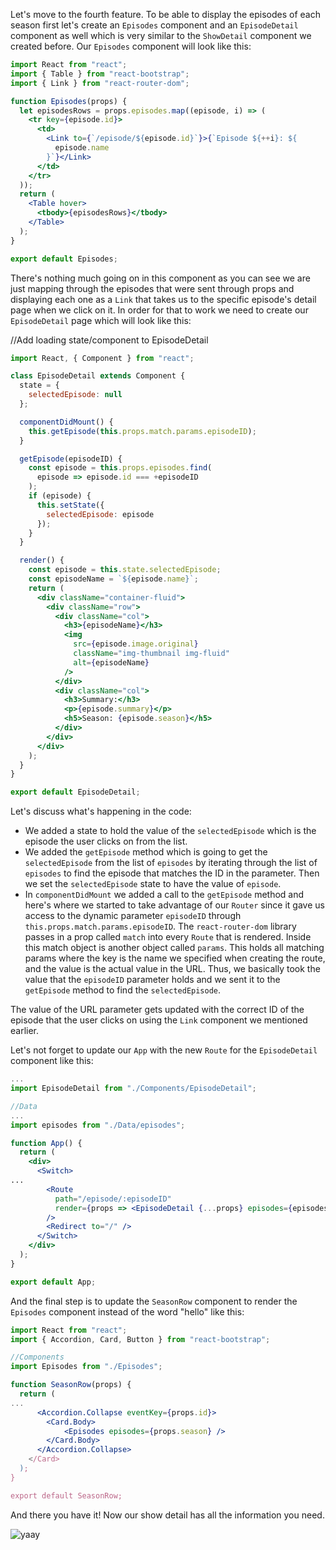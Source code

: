 Let's move to the fourth feature. To be able to display the episodes of each season first let's create an `Episodes` component and an `EpisodeDetail` component as well which is very similar to the `ShowDetail` component we created before.
Our `Episodes` component will look like this:

```jsx
import React from "react";
import { Table } from "react-bootstrap";
import { Link } from "react-router-dom";

function Episodes(props) {
  let episodesRows = props.episodes.map((episode, i) => (
    <tr key={episode.id}>
      <td>
        <Link to={`/episode/${episode.id}`}>{`Episode ${++i}: ${
          episode.name
        }`}</Link>
      </td>
    </tr>
  ));
  return (
    <Table hover>
      <tbody>{episodesRows}</tbody>
    </Table>
  );
}

export default Episodes;
```

There's nothing much going on in this component as you can see we are just mapping through the episodes that were sent through props and displaying each one as a `Link` that takes us to the specific episode's detail page when we click on it.
In order for that to work we need to create our `EpisodeDetail` page which will look like this:

//Add loading state/component to EpisodeDetail

```jsx
import React, { Component } from "react";

class EpisodeDetail extends Component {
  state = {
    selectedEpisode: null
  };

  componentDidMount() {
    this.getEpisode(this.props.match.params.episodeID);
  }

  getEpisode(episodeID) {
    const episode = this.props.episodes.find(
      episode => episode.id === +episodeID
    );
    if (episode) {
      this.setState({
        selectedEpisode: episode
      });
    }
  }

  render() {
    const episode = this.state.selectedEpisode;
    const episodeName = `${episode.name}`;
    return (
      <div className="container-fluid">
        <div className="row">
          <div className="col">
            <h3>{episodeName}</h3>
            <img
              src={episode.image.original}
              className="img-thumbnail img-fluid"
              alt={episodeName}
            />
          </div>
          <div className="col">
            <h3>Summary:</h3>
            <p>{episode.summary}</p>
            <h5>Season: {episode.season}</h5>
          </div>
        </div>
      </div>
    );
  }
}

export default EpisodeDetail;
```

Let's discuss what's happening in the code:

- We added a state to hold the value of the `selectedEpisode` which is the episode the user clicks on from the list.
- We added the `getEpisode` method which is going to get the `selectedEpisode` from the list of `episodes` by iterating through the list of `episodes` to find the episode that matches the ID in the parameter. Then we set the `selectedEpisode` state to have the value of `episode`.
- In `componentDidMount` we added a call to the `getEpisode` method and here's where we started to take advantage of our `Router` since it gave us access to the dynamic parameter `episodeID` through `this.props.match.params.episodeID`. The `react-router-dom` library passes in a prop called `match` into every `Route` that is rendered. Inside this match object is another object called `params`. This holds all matching params where the key is the name we specified when creating the route, and the value is the actual value in the URL. Thus, we basically took the value that the `episodeID` parameter holds and we sent it to the `getEpisode` method to find the `selectedEpisode`.

The value of the URL parameter gets updated with the correct ID of the episode that the user clicks on using the `Link` component we mentioned earlier.

Let's not forget to update our `App` with the new `Route` for the `EpisodeDetail` component like this:


```jsx
...
import EpisodeDetail from "./Components/EpisodeDetail";

//Data
...
import episodes from "./Data/episodes";

function App() {
  return (
    <div>
      <Switch>
...
        <Route
          path="/episode/:episodeID"
          render={props => <EpisodeDetail {...props} episodes={episodes} />}
        />
        <Redirect to="/" />
      </Switch>
    </div>
  );
}

export default App;
```

And the final step is to update the `SeasonRow` component to render the `Episodes` component instead of the word "hello" like this:

```jsx
import React from "react";
import { Accordion, Card, Button } from "react-bootstrap";

//Components
import Episodes from "./Episodes";

function SeasonRow(props) {
  return (
...
      <Accordion.Collapse eventKey={props.id}>
        <Card.Body>
            <Episodes episodes={props.season} />
        </Card.Body>
      </Accordion.Collapse>
    </Card>
  );
}

export default SeasonRow;
```

And there you have it! Now our show detail has all the information you need.

![yaay](https://media3.giphy.com/media/3ov9k7AbzUYmckXSQE/giphy.gif)
